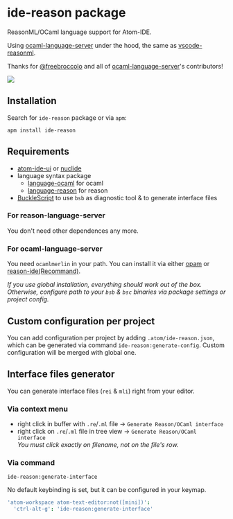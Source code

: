 # ide-reason package

ReasonML/OCaml language support for Atom-IDE.

Using [ocaml-language-server](https://github.com/freebroccolo/ocaml-language-server) under the hood, the same as [vscode-reasonml](https://github.com/reasonml-editor/vscode-reasonml/).

Thanks for [@freebroccolo](https://github.com/freebroccolo) and all of [ocaml-language-server](https://github.com/freebroccolo/ocaml-language-server)'s contributors!

![](https://github.com/reasonml-editor/atom-ide-reason/blob/master/docs/capture.gif?raw=true)

## Installation
Search for `ide-reason` package or via `apm`:

```
apm install ide-reason
```

## Requirements
* [atom-ide-ui](https://atom.io/packages/atom-ide-ui) or [nuclide](https://atom.io/packages/nuclide)
* language syntax package
  * [language-ocaml](https://atom.io/packages/language-ocaml) for ocaml
  * [language-reason](https://atom.io/packages/language-reason) for reason
* [BuckleScript](https://bucklescript.github.io/docs/en/installation.html) to use `bsb` as diagnostic tool & to generate interface files<br>

### For reason-language-server
You don't need other dependences any more.

### For ocaml-language-server
You need `ocamlmerlin` in your path. You can install it via either [opam](https://github.com/ocaml/merlin) or [reason-ide(Recommand)](https://github.com/reasonml/reason-cli).

_If you use global installation, everything should work out of the box. Otherwise, configure path to your `bsb` & `bsc` binaries via package settings or project config._

## Custom configuration per project
You can add configuration per project by adding `.atom/ide-reason.json`, which can be generated via command `ide-reason:generate-config`. Custom configuration will be merged with global one.

## Interface files generator
You can generate interface files (`rei` & `mli`) right from your editor.

### Via context menu
* right click in buffer with `.re`/`.ml` file -> `Generate Reason/OCaml interface`
* right click on `.re`/`.ml` file in tree view -> `Generate Reason/OCaml interface`<br>
  _You must click exactly on filename, not on the file's row._

### Via command
```
ide-reason:generate-interface
```

No default keybinding is set, but it can be configured in your keymap.

```cson
'atom-workspace atom-text-editor:not([mini])':
  'ctrl-alt-g': 'ide-reason:generate-interface'
```
